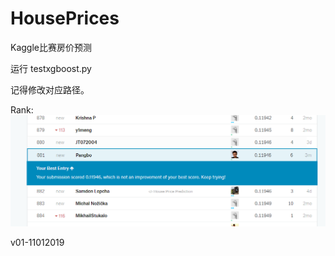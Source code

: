 # HousePrices
Kaggle比赛房价预测

运行 testxgboost.py

记得修改对应路径。

Rank: ![Alt](hpresult.png) 


v01-11012019